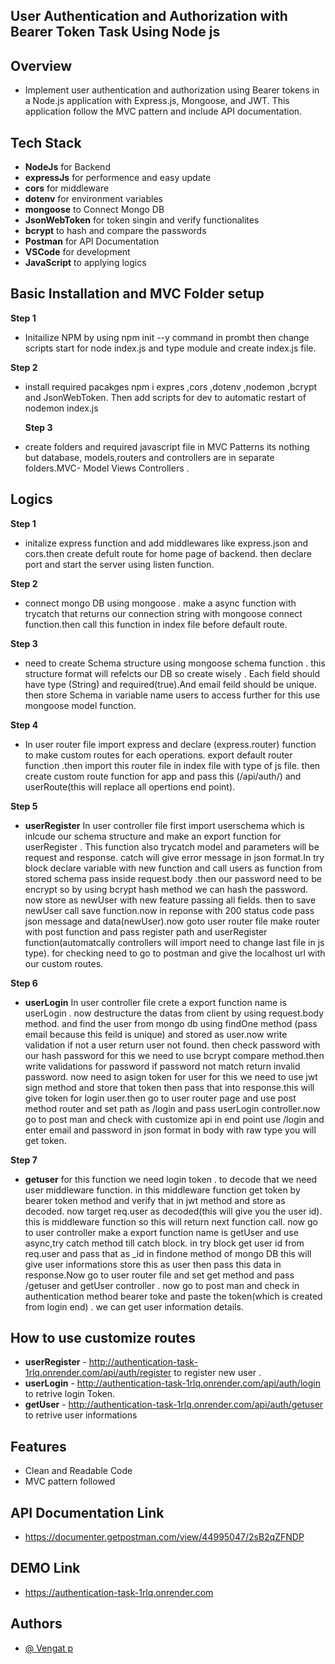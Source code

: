 ## User Authentication and Authorization with Bearer Token Task Using Node js

## Overview

- Implement user authentication and authorization using Bearer tokens in a Node.js application with Express.js, Mongoose, and JWT. This application follow the MVC pattern and include API documentation.

## Tech Stack

- **NodeJs** for Backend
- **expressJs** for performence and easy update
- **cors** for middleware
- **dotenv** for environment variables
- **mongoose** to Connect Mongo DB
- **JsonWebToken** for token singin and verify functionalites
- **bcrypt** to hash and compare the passwords
- **Postman** for API Documentation
- **VSCode** for development
- **JavaScript** to applying logics

## Basic Installation and MVC Folder setup

**Step 1**

- Initailize NPM by using npm init --y command in prombt then change scripts start for node index.js and type module and create index.js file.

**Step 2**

- install required pacakges npm i expres ,cors ,dotenv ,nodemon ,bcrypt and JsonWebToken. Then add scripts for dev to automatic restart of nodemon index.js

  **Step 3**

- create folders and required javascript file in MVC Patterns its nothing but database, models,routers and controllers are in separate folders.MVC- Model Views Controllers .

## Logics

**Step 1**

- initalize express function and add middlewares like express.json and cors.then create defult route for home page of backend. then declare port and start the server using listen function.

**Step 2**

- connect mongo DB using mongoose . make a async function with trycatch that returns our connection string with mongoose connect function.then call this function in index file before default route.

**Step 3**

- need to create Schema structure using mongoose schema function . this structure format will refelcts our DB so create wisely . Each field should have type (String) and required(true).And email feild should be unique. then store Schema in variable name users to access further for this use mongoose model function.

**Step 4**

- In user router file import express and declare (express.router) function to make custom routes for each operations. export default router function .then import this router file in index file with type of js file. then create custom route function for app and pass this (/api/auth/) and userRoute(this will replace all opertions end point).

**Step 5**

- **userRegister** In user controller file first import userschema which is inlcude our schema structure and make an export function for userRegister . This function also trycatch model and parameters will be request and response. catch will give error message in json format.In try block declare variable with new function and call users as function from stored schema pass inside request.body .then our password need to be encrypt so by using bcrypt hash method we can hash the password. now store as newUser with new feature passing all fields. then to save newUser call save function.now in reponse with 200 status code pass json message and data(newUser).now goto user router file make router with post function and pass register path and userRegister function(automatcally controllers will import need to change last file in js type). for checking need to go to postman and give the localhost url with our custom routes.

**Step 6**

- **userLogin** In user controller file crete a export function name is userLogin . now destructure the datas from client by using request.body method. and find the user from mongo db using findOne method (pass email because this feild is unique) and stored as user.now write validation if not a user return user not found. then check password with our hash password for this we need to use bcrypt compare method.then write validations for password if password not match return invalid password. now need to asign token for user for this we need to use jwt sign method and store that token then pass that into response.this will give token for login user.then go to user router page and use post method router and set path as /login and pass userLogin controller.now go to post man and check with customize api in end point use /login and enter email and password in json format in body with raw type you will get token.

**Step 7**

- **getuser** for this function we need login token . to decode that we need user middleware function. in this middleware function get token by bearer token method and verify that in jwt method and store as decoded. now target req.user as decoded(this will give you the user id). this is middleware function so this will return next function call. now go to user controller make a export function name is getUser and use async,try catch method till catch block. in try block get user id from req.user and pass that as \_id in findone method of mongo DB this will give user informations store this as user then pass this data in response.Now go to user router file and set get method and pass /getuser and getUser controller . now go to post man and check in authentication method bearer toke and paste the token(which is created from login end) . we can get user information details.

## How to use customize routes

- **userRegister** - http://authentication-task-1rlq.onrender.com/api/auth/register to register new user .
- **userLogin** - http://authentication-task-1rlq.onrender.com/api/auth/login to retrive login Token.
- **getUser** - http://authentication-task-1rlq.onrender.com/api/auth/getuser to retrive user informations

## Features

- Clean and Readable Code
- MVC pattern followed

## API Documentation Link

- https://documenter.getpostman.com/view/44995047/2sB2qZFNDP

## DEMO Link

- https://authentication-task-1rlq.onrender.com

## Authors

- [@ Vengat p](https://github.com/Vengat-P)

